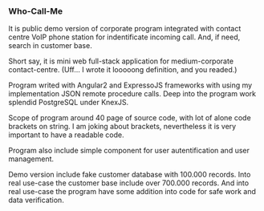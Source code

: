### Who-Call-Me

It is public demo version of corporate program integrated with contact centre
VoIP phone station for indentificate incoming call. And, if need, search
in customer base.

Short say, it is mini web full-stack application for medium-corporate
contact-centre. (Uff... I wrote it looooong definition, and you readed.)

Program writed with Angular2 and ExpressoJS frameworks with using my
implementation JSON remote procedure calls. Deep into the program work
splendid PostgreSQL under KnexJS.

Scope of program around 40 page of source code, with lot of alone code
brackets on string. I am joking about brackets, nevertheless it is very
important to have a readable code.

Program also include simple component for user autentification and user
management.

Demo version include fake customer database with 100.000 records. Into
real use-case the customer base include over 700.000 records. And into
real use-case the program have some addition into code for safe work and
data verification. 

